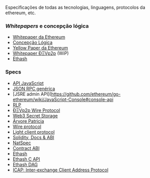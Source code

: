 
<!-- "https://raw.githubusercontent.com/wiki/ethereum/go-ethereum/Ethereum-Specification.md" -->
<!--Versão Publicada-->

Especificações de todas as tecnologias, linguagens, protocolos da ethereum, etc.

### *Whitepapers* e concepção lógica

- [Whitepaper da Ethereum](https://github.com/ethereum/wiki/wiki/White-Paper)
- [Concepção Lógica](https://github.com/ethereum/wiki/wiki/Design-Rationale)
- [Yellow Paper da Ethereum](http://gavwood.com/Paper.pdf)
- [Whitepaper ÐΞVp2p](https://github.com/ethereum/wiki/wiki/libp2p-Whitepaper) (WiP)
- [Ethash](https://github.com/ethereum/wiki/wiki/Ethash)

### Specs

- [API JavaScript](https://github.com/ethereum/wiki/wiki/JavaScript-API#a)
- [JSON RPC genérica](https://github.com/ethereum/wiki/wiki/JSON-RPC)
- [JSRE admin API](https://github.com/ethereum/go-ethereum/wiki/JavaScript-Console#console-api
- [RLP](https://github.com/ethereum/wiki/wiki/RLP)
- [ÐΞVp2p Wire Protocol](https://github.com/ethereum/wiki/wiki/%C3%90%CE%9EVp2p-Wire-Protocol)
- [Web3 Secret Storage](https://github.com/ethereum/wiki/wiki/Web3-Secret-Storage-Definition)
- [Árvore Patricia](https://github.com/ethereum/wiki/wiki/Patricia-Tree)
- [Wire protocol](https://github.com/ethereum/wiki/wiki/Ethereum-Wire-Protocol)
- [Light client protocol](https://github.com/ethereum/wiki/wiki/Light-client-protocol)
- [Solidity, Docs & ABI](https://github.com/ethereum/wiki/wiki/Solidity,-Docs-and-ABI)
- [NatSpec](https://github.com/ethereum/wiki/wiki/Ethereum-Natural-Specification-Format)
- [Contract ABI](https://github.com/ethereum/wiki/wiki/Ethereum-Contract-ABI)
- [Ethash](https://github.com/ethereum/wiki/wiki/Ethash)
- [Ethash C API](https://github.com/ethereum/wiki/wiki/Ethash-C-API)
- [Ethash DAG](https://github.com/ethereum/wiki/wiki/Ethash-DAG)
- [ICAP: Inter-exchange Client Address Protocol](https://github.com/ethereum/wiki/wiki/ICAP:-Inter-exchange-Client-Address-Protocol)

